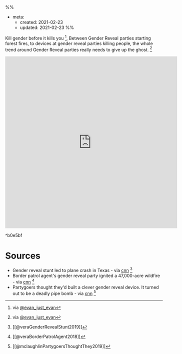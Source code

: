 %%
- meta:
	- created: 2021-02-23
	- updated: 2021-02-23
%%

Kill gender before it kills you [^1], Between Gender Reveal parties starting forest fires, to devices at gender reveal parties killing people, the whole trend around Gender Reveal parties really needs to give up the ghost. [^1]

<iframe
	border=0
	frameborder=0
	height=550
	width=550  
	src="https://twitframe.com/show?url=ttps%3A%2F%2Ftwitter.com%2Fevan_just_evan%2Fstatus%2F1364036692219289609">
</iframe>

^b0e5bf

# Sources
- Gender reveal stunt led to plane crash in Texas - via [cnn](https://www.cnn.com/2019/11/08/us/gender-reveal-plane-crash-trnd/index.html) [^cnn1]
- Border patrol agent's gender reveal party ignited a 47,000-acre wildfire - via [cnn](https://www.cnn.com/2018/10/02/us/az-off-duty-border-patrol-agent-wildfire/index.html) [^cnn2]
- Partygoers thought they'd built a clever gender reveal device. It turned out to be a deadly pipe bomb - via [cnn](https://www.cnn.com/2019/10/28/us/iowa-gender-reveal-death/index.html) [^cnn3]

[^1]: via [@evan_just_evan](https://twitter.com/evan_just_evan/status/1364036692219289609)
[^cnn1]:  [[@veraGenderRevealStunt2019]]
[^cnn2]:  [[@veraBorderPatrolAgent2018]]
[^cnn3]:  [[@mclaughlinPartygoersThoughtThey2019]]